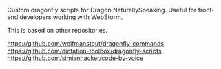 Custom dragonfly scripts for Dragon NaturallySpeaking. Useful for front-end developers working with WebStorm.

This is based on other repositories.

https://github.com/wolfmanstout/dragonfly-commands
https://github.com/dictation-toolbox/dragonfly-scripts
https://github.com/simianhacker/code-by-voice
